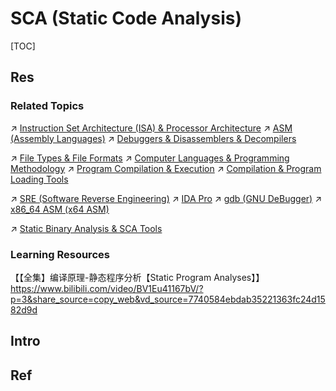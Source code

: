 # SCA (Static Code Analysis)

[TOC]



## Res
### Related Topics
↗ [Instruction Set Architecture (ISA) & Processor Architecture](../../../../../../🔑%20CS%20Core/👷🏾‍♂️%20Computer%20System/Computer%20Architecture/Instruction%20Set%20Architecture%20(ISA)%20&%20Processor%20Architecture/Instruction%20Set%20Architecture%20(ISA)%20&%20Processor%20Architecture.md)
↗ [ASM (Assembly Languages)](../../../../../../🔑%20CS%20Core/👩‍💻%20Computer%20Languages%20&%20Programming%20Methodology/ASM%20(Assembly%20Languages)/ASM%20(Assembly%20Languages).md)
↗ [Debuggers & Disassemblers & Decompilers](../../../../../../🔑%20CS%20Core/👩‍💻%20Computer%20Languages%20&%20Programming%20Methodology/🛠️%20Programming%20Tools%20Chain/Debuggers%20&%20Disassemblers%20&%20Decompilers/Debuggers%20&%20Disassemblers%20&%20Decompilers.md)

↗ [File Types & File Formats](../../../../../../🔑%20CS%20Core/👷🏾‍♂️%20Computer%20System/Operating%20System%20&%20OS%20Kernel%20(Theory%20Part)/OS%20IO%20System/IO%20Generality%20(via%20Abstraction)/File%20&%20File%20System/File%20Types%20&%20File%20Formats.md)
↗ [Computer Languages & Programming Methodology](../../../../../../🔑%20CS%20Core/👩‍💻%20Computer%20Languages%20&%20Programming%20Methodology/Computer%20Languages%20&%20Programming%20Methodology.md)
↗ [Program Compilation & Execution](../../../../../../🔑%20CS%20Core/🛣️%20Program%20Compilation%20&%20Execution/Program%20Compilation%20&%20Execution.md)
↗ [Compilation & Program Loading Tools](../../../../../../🔑%20CS%20Core/👩‍💻%20Computer%20Languages%20&%20Programming%20Methodology/🛠️%20Programming%20Tools%20Chain/Compilation%20&%20Program%20Loading%20Tools/Compilation%20&%20Program%20Loading%20Tools.md)

↗ [SRE (Software Reverse Engineering)](../💀%20SRE%20(Software%20Reverse%20Engineering)/SRE%20(Software%20Reverse%20Engineering).md)
↗ [IDA Pro](../../../../../☠️%20Kill%20Chain/🔞%20Software%20Analysis%20Tools/⛰️%20Static%20Binary%20Analysis%20&%20SCA%20Tools/IDA%20Pro/IDA%20Pro.md)
↗ [gdb (GNU DeBugger)](../../../../../../🔑%20CS%20Core/👩‍💻%20Computer%20Languages%20&%20Programming%20Methodology/🛠️%20Programming%20Tools%20Chain/Compilation%20&%20Program%20Loading%20Tools/GCC%20(The%20GNU%20Compiler%20Collection)/gdb%20(GNU%20DeBugger)/gdb%20(GNU%20DeBugger).md)
↗ [x86_64 ASM (x64 ASM)](../../../../../../🔑%20CS%20Core/👩‍💻%20Computer%20Languages%20&%20Programming%20Methodology/ASM%20(Assembly%20Languages)/x86%20ISA%20Based%20ASM/x86_64%20ASM%20(x64%20ASM)/x86_64%20ASM%20(x64%20ASM).md)

↗ [Static Binary Analysis & SCA Tools](../../../../../☠️%20Kill%20Chain/🔞%20Software%20Analysis%20Tools/⛰️%20Static%20Binary%20Analysis%20&%20SCA%20Tools/Static%20Binary%20Analysis%20&%20SCA%20Tools.md)


### Learning Resources
【【全集】编译原理-静态程序分析【Static Program Analyses】】 https://www.bilibili.com/video/BV1Eu41167bV/?p=3&share_source=copy_web&vd_source=7740584ebdab35221363fc24d1582d9d



## Intro



## Ref
[Static Code Analysis Explained]: https://snyk.io/learn/open-source-static-code-analysis/


